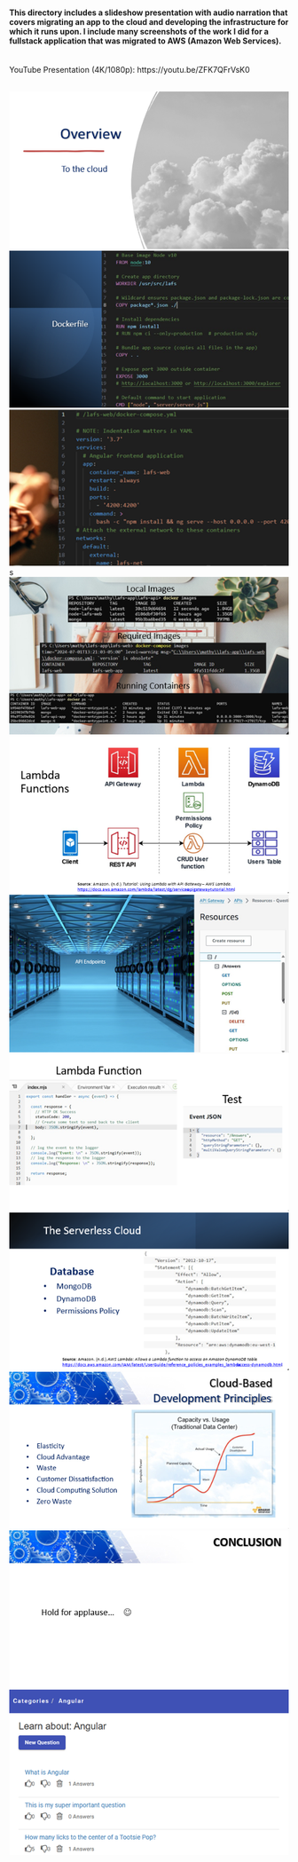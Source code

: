 #### This directory includes a slideshow presentation with audio narration that covers migrating an app to the cloud and developing the infrastructure for which it runs upon. I include many screenshots of the work I did for a fullstack application that was migrated to AWS (Amazon Web Services).
<br>
YouTube Presentation (4K/1080p): https://youtu.be/ZFK7QFrVsK0
<br><br>

![img](images/Picture1.png)
![img](images/Picture2.png)
![img](images/Picture3.png)s
![img](images/Picture4.png)
![img](images/Picture5.png)
![img](images/Picture6.png)
![img](images/Picture7.png)
![img](images/Picture8.png)
![img](images/Picture9.png)
![img](images/Picture10.png)
![img](images/Picture11.png)
